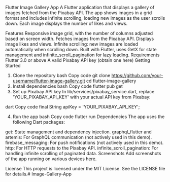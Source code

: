 Flutter Image Gallery App
A Flutter application that displays a gallery of images fetched from the Pixabay API. The app shows
images in a grid format and includes infinite scrolling, loading new images as the user scrolls
down. Each image displays the number of likes and views.

Features
Responsive image grid, with the number of columns adjusted based on screen width.
Fetches images from the Pixabay API.
Displays image likes and views.
Infinite scrolling: new images are loaded automatically when scrolling down.
Built with Flutter, uses GetX for state management and infinite_scroll_pagination for lazy loading.
Requirements
Flutter 3.0 or above
A valid Pixabay API key (obtain one here)
Getting Started

1. Clone the repository
   bash
   Copy code
   git clone https://github.com/your-username/flutter-image-gallery.git
   cd flutter-image-gallery
2. Install dependencies
   bash
   Copy code
   flutter pub get
3. Set up Pixabay API key
   In lib/services/pixabay_service.dart, replace 'YOUR_PIXABAY_API_KEY' with your actual API key
   from Pixabay:

dart
Copy code
final String apiKey = 'YOUR_PIXABAY_API_KEY';

4. Run the app
   bash
   Copy code
   flutter run
   Dependencies
   The app uses the following Dart packages:

get: State management and dependency injection.
graphql_flutter and artemis: For GraphQL communication (not actively used in this demo).
firebase_messaging: For push notifications (not actively used in this demo).
http: For HTTP requests to the Pixabay API.
infinite_scroll_pagination: For handling infinite scrolling of paginated data.
Screenshots
Add screenshots of the app running on various devices here.

License
This project is licensed under the MIT License. See the LICENSE file for details.# Image-Gallery-App
